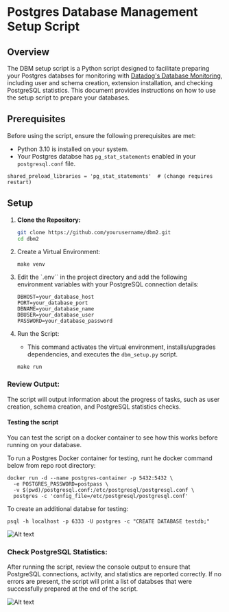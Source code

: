# Postgres Database Management Setup Script 

## Overview

The DBM setup script is a Python script designed to facilitate preparing your Postgres databses for monitoring with [Datadog's Database Monitoring](https://docs.datadoghq.com/database_monitoring/setup_postgres/selfhosted/?tab=postgres15), including user and schema creation, extension installation, and checking PostgreSQL statistics. This document provides instructions on how to use the setup script to prepare your databases. 

## Prerequisites

Before using the script, ensure the following prerequisites are met:

- Python 3.10 is installed on your system.
- Your Postgres databse has `pg_stat_statements` enabled in your `postgresql.conf` file.
```
shared_preload_libraries = 'pg_stat_statements'  # (change requires restart)
```

## Setup

1. **Clone the Repository:**
   ```bash
   git clone https://github.com/yourusername/dbm2.git
   cd dbm2
2. Create a Virtual Environment:

   ```
   make venv
   ```


3. Edit the `.env`` in the project directory and add the following environment variables with your PostgreSQL connection details:
   ```
   DBHOST=your_database_host
   PORT=your_database_port
   DBNAME=your_database_name
   DBUSER=your_database_user
   PASSWORD=your_database_password
   ```

4. Run the Script:
   * This command activates the virtual environment, installs/upgrades dependencies, and executes the `dbm_setup.py` script.


   ```
   make run
   ```

### Review Output:
The script will output information about the progress of tasks, such as user creation, schema creation, and PostgreSQL statistics checks.

#### Testing the script
You can test the script on a docker container to see how this works before running on your database.

To run a Postgres Docker container for testing, runt he docker command below from repo root directory:
```
docker run -d --name postgres-container -p 5432:5432 \              
  -e POSTGRES_PASSWORD=postpass \
  -v $(pwd)/postgresql.conf:/etc/postgresql/postgresql.conf \
  postgres -c 'config_file=/etc/postgresql/postgresql.conf'
```

To create an additional databse for testing:
```
psql -h localhost -p 6333 -U postgres -c "CREATE DATABASE testdb;"
```

![Alt text](<./img/Screen Recording 2023-11-28 at 10.11.06 AM.gif>)

### Check PostgreSQL Statistics:
After running the script, review the console output to ensure that PostgreSQL connections, activity, and statistics are reported correctly. If no errors are present, the script will print a list of databses that were successfully prepared at the end of the script.

![Alt text](<./img/Image 2023-11-28 at 11.03.44 AM.jpg>)

